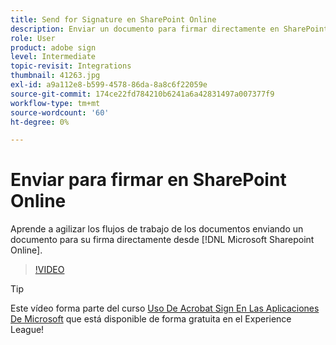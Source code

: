 ```yaml
---
title: Send for Signature en SharePoint Online
description: Enviar un documento para firmar directamente en SharePoint Online
role: User
product: adobe sign
level: Intermediate
topic-revisit: Integrations
thumbnail: 41263.jpg
exl-id: a9a112e8-b599-4578-86da-8a8c6f22059e
source-git-commit: 174ce22fd784210b6241a6a42831497a007377f9
workflow-type: tm+mt
source-wordcount: '60'
ht-degree: 0%

---
```


# Enviar para firmar en SharePoint Online

Aprende a agilizar los flujos de trabajo de los documentos enviando un documento para su firma directamente desde [!DNL Microsoft Sharepoint Online].

>[!VIDEO](https://video.tv.adobe.com/v/41263?hidetitle=true)

>[!TIP]
>
>Este vídeo forma parte del curso [Uso De Acrobat Sign En Las Aplicaciones De Microsoft](https://experienceleague.adobe.com/?recommended=Sign-U-1-2020.2) que está disponible de forma gratuita en el Experience League!
